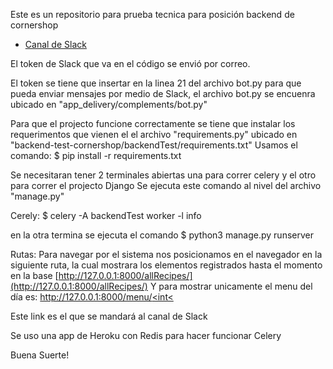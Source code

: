 Este es un repositorio para prueba tecnica para posición backend de cornershop

- [Canal de Slack](https://compaiaprueba.slack.com/archives/C020235MGCW)

El token de Slack que va en el código se envió por correo.

El token se tiene que insertar en la linea 21 del archivo bot.py para que pueda enviar mensajes por medio de Slack, el archivo bot.py se encuenra ubicado en "app_delivery/complements/bot.py"

Para que el projecto funcione correctamente se tiene que instalar los requerimentos que vienen el el archivo "requirements.py"  ubicado en "backend-test-cornershop/backendTest/requirements.txt"
Usamos el comando:
$ pip install -r requirements.txt

Se necesitaran tener 2 terminales abiertas una para correr celery y el otro para correr el projecto Django
Se ejecuta este comando al nivel del archivo "manage.py"

Cerely:
$ celery -A backendTest worker -l info

en la otra termina se ejecuta el comando
$ python3 manage.py runserver

Rutas:
Para navegar por el sistema nos posicionamos en el navegador en la siguiente ruta, la cual mostrara los elementos registrados hasta el momento en la base
[http://127.0.0.1:8000/allRecipes/](http://127.0.0.1:8000/allRecipes/)
Y para mostrar unicamente el menu del día es:
[http://127.0.0.1:8000/menu/<int<](http://127.0.0.1:8000/menu/1)

Este link es el que se mandará al canal de Slack

Se uso una app de Heroku con Redis para hacer funcionar Celery

Buena Suerte!
  



